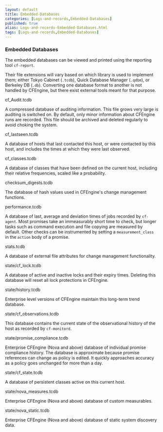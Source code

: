 ```yaml
---
layout: default
title: Embedded-Databases
categories: [Logs-and-records,Embedded-Databases]
published: true
alias: Logs-and-records-Embedded-Databases.html
tags: [Logs-and-records,Embedded-Databases]
---
```


### Embedded Databases

The embedded databases can be viewed and printed using the reporting
tool `cf-report`.

Their file extensions will vary based on which library is used to
implement them; either Tokyo Cabinet (`.tcdb`), Quick Database Manager
(`.qdbm`), or Berkeley DB (`.db`). Converting one database format to
another is not handled by CFEngine, but there exist external tools meant
for that purpose.

cf\_Audit.tcdb

A compressed database of auditing information. This file grows very
large is auditing is switched on. By default, only minor information
about CFEngine runs are recorded. This file should be archived and
deleted regularly to avoid choking the system.   

cf\_lastseen.tcdb

A database of hosts that last contacted this host, or were contacted by
this host, and includes the times at which they were last observed.   

cf\_classes.tcdb

A database of classes that have been defined on the current host,
including their relative frequencies, scaled like a probability.   

checksum\_digests.tcdb

The database of hash values used in CFEngine's change management
functions.   

performance.tcdb

A database of last, average and deviation times of jobs recorded by
`cf-agent`. Most promises take an immeasurably short time to check, but
longer tasks such as command execution and file copying are measured by
default. Other checks can be instrumented by setting a
`measurement_class` in the `action` body of a promise.   

stats.tcdb

A database of external file attributes for change management
functionality.   

state/cf\_lock.tcdb

A database of active and inactive locks and their expiry times. Deleting
this database will reset all lock protections in CFEngine.   

state/history.tcdb

Enterprise level versions of CFEngine maintain this long-term trend
database.   

state/cf\_observations.tcdb

This database contains the current state of the observational history of
the host as recorded by `cf-monitord`.   

state/promise\_compliance.tcdb

Enterprise CFEngine (Nova and above) database of individual promise
compliance history. The database is approximate because promise
references can change as policy is edited. It quickly approaches
accuracy as a policy goes unchanged for more than a day.   

state/cf\_state.tcdb

A database of persistent classes active on this current host.   

state/nova\_measures.tcdb

Enterprise CFEngine (Nova and above) database of custom measurables.   

state/nova\_static.tcdb

Enterprise CFEngine (Nova and above) database of static system discovery
data.
